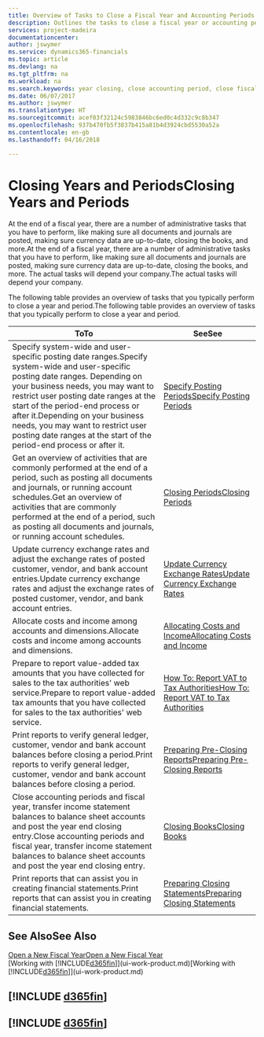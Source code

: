 ```yaml
---
title: Overview of Tasks to Close a Fiscal Year and Accounting Periods | Microsoft Docs
description: Outlines the tasks to close a fiscal year or accounting period, for example, making sure documents and journals are posted and verifying bank balances.
services: project-madeira
documentationcenter: 
author: jswymer
ms.service: dynamics365-financials
ms.topic: article
ms.devlang: na
ms.tgt_pltfrm: na
ms.workload: na
ms.search.keywords: year closing, close accounting period, close fiscal year, bank account detailed trial balance
ms.date: 06/07/2017
ms.author: jswymer
ms.translationtype: HT
ms.sourcegitcommit: acef03f32124c5983846bc6ed0c4d332c9c8b347
ms.openlocfilehash: 937b470fb5f3837b415a81b4d3924cbd5530a52a
ms.contentlocale: en-gb
ms.lasthandoff: 04/16/2018

---
```

# <a name="closing-years-and-periods"></a><span data-ttu-id="cff50-103">Closing Years and Periods</span><span class="sxs-lookup"><span data-stu-id="cff50-103">Closing Years and Periods</span></span>
<span data-ttu-id="cff50-104">At the end of a fiscal year, there are a number of administrative tasks that you have to perform, like making sure all documents and journals are posted, making sure currency data are up-to-date, closing the books, and more.</span><span class="sxs-lookup"><span data-stu-id="cff50-104">At the end of a fiscal year, there are a number of administrative tasks that you have to perform, like making sure all documents and journals are posted, making sure currency data are up-to-date, closing the books, and more.</span></span> <span data-ttu-id="cff50-105">The actual tasks will depend your company.</span><span class="sxs-lookup"><span data-stu-id="cff50-105">The actual tasks will depend your company.</span></span>

<span data-ttu-id="cff50-106">The following table provides an overview of tasks that you typically perform to close a year and period.</span><span class="sxs-lookup"><span data-stu-id="cff50-106">The following table provides an overview of tasks that you typically perform to close a year and period.</span></span>

| <span data-ttu-id="cff50-107">To</span><span class="sxs-lookup"><span data-stu-id="cff50-107">To</span></span> | <span data-ttu-id="cff50-108">See</span><span class="sxs-lookup"><span data-stu-id="cff50-108">See</span></span> |
| --- | --- |
| <span data-ttu-id="cff50-109">Specify system-wide and user-specific posting date ranges.</span><span class="sxs-lookup"><span data-stu-id="cff50-109">Specify system-wide and user-specific posting date ranges.</span></span> <span data-ttu-id="cff50-110">Depending on your business needs, you may want to restrict user posting date ranges at the start of the period-end process or after it.</span><span class="sxs-lookup"><span data-stu-id="cff50-110">Depending on your business needs, you may want to restrict user posting date ranges at the start of the period-end process or after it.</span></span> |[<span data-ttu-id="cff50-111">Specify Posting Periods</span><span class="sxs-lookup"><span data-stu-id="cff50-111">Specify Posting Periods</span></span>](finance-how-specify-posting-periods.md) |
| <span data-ttu-id="cff50-112">Get an overview of activities that are commonly performed at the end of a period, such as posting all documents and journals, or running account schedules.</span><span class="sxs-lookup"><span data-stu-id="cff50-112">Get an overview of activities that are commonly performed at the end of a period, such as posting all documents and journals, or running account schedules.</span></span> |[<span data-ttu-id="cff50-113">Closing Periods</span><span class="sxs-lookup"><span data-stu-id="cff50-113">Closing Periods</span></span>](year-how-complete-period-end-processes.md) |
| <span data-ttu-id="cff50-114">Update currency exchange rates and adjust the exchange rates of posted customer, vendor, and bank account entries.</span><span class="sxs-lookup"><span data-stu-id="cff50-114">Update currency exchange rates and adjust the exchange rates of posted customer, vendor, and bank account entries.</span></span> |[<span data-ttu-id="cff50-115">Update Currency Exchange Rates</span><span class="sxs-lookup"><span data-stu-id="cff50-115">Update Currency Exchange Rates</span></span>](finance-how-update-currencies.md) |
| <span data-ttu-id="cff50-116">Allocate costs and income among accounts and dimensions.</span><span class="sxs-lookup"><span data-stu-id="cff50-116">Allocate costs and income among accounts and dimensions.</span></span> |[<span data-ttu-id="cff50-117">Allocating Costs and Income</span><span class="sxs-lookup"><span data-stu-id="cff50-117">Allocating Costs and Income</span></span>](year-allocate-costs-income.md) |
| <span data-ttu-id="cff50-118">Prepare to report value-added tax amounts that you have collected for sales to the tax authorities' web service.</span><span class="sxs-lookup"><span data-stu-id="cff50-118">Prepare to report value-added tax amounts that you have collected for sales to the tax authorities' web service.</span></span> |[<span data-ttu-id="cff50-119">How To: Report VAT to Tax Authorities</span><span class="sxs-lookup"><span data-stu-id="cff50-119">How To: Report VAT to Tax Authorities</span></span>](finance-how-report-vat.md)|
| <span data-ttu-id="cff50-120">Print reports to verify general ledger, customer, vendor and bank account balances before closing a period.</span><span class="sxs-lookup"><span data-stu-id="cff50-120">Print reports to verify general ledger, customer, vendor and bank account balances before closing a period.</span></span> |[<span data-ttu-id="cff50-121">Preparing Pre-Closing Reports</span><span class="sxs-lookup"><span data-stu-id="cff50-121">Preparing Pre-Closing Reports</span></span>](year-prepare-preclose-reports.md) |
| <span data-ttu-id="cff50-122">Close accounting periods and fiscal year, transfer income statement balances to balance sheet accounts and post the year end closing entry.</span><span class="sxs-lookup"><span data-stu-id="cff50-122">Close accounting periods and fiscal year, transfer income statement balances to balance sheet accounts and post the year end closing entry.</span></span> |[<span data-ttu-id="cff50-123">Closing Books</span><span class="sxs-lookup"><span data-stu-id="cff50-123">Closing Books</span></span>](year-close-books.md) |
| <span data-ttu-id="cff50-124">Print reports that can assist you in creating financial statements.</span><span class="sxs-lookup"><span data-stu-id="cff50-124">Print reports that can assist you in creating financial statements.</span></span> |[<span data-ttu-id="cff50-125">Preparing Closing Statements</span><span class="sxs-lookup"><span data-stu-id="cff50-125">Preparing Closing Statements</span></span>](year-prepare-close-statement.md) |

## <a name="see-also"></a><span data-ttu-id="cff50-126">See Also</span><span class="sxs-lookup"><span data-stu-id="cff50-126">See Also</span></span>
[<span data-ttu-id="cff50-127">Open a New Fiscal Year</span><span class="sxs-lookup"><span data-stu-id="cff50-127">Open a New Fiscal Year</span></span>](finance-how-open-new-fiscal-year.md)  
<span data-ttu-id="cff50-128">[Working with [!INCLUDE[d365fin](includes/d365fin_md.md)]](ui-work-product.md)</span><span class="sxs-lookup"><span data-stu-id="cff50-128">[Working with [!INCLUDE[d365fin](includes/d365fin_md.md)]](ui-work-product.md)</span></span>

## [!INCLUDE [d365fin](includes/free_trial_md.md)]  
## [!INCLUDE [d365fin](includes/training_link_md.md)]

